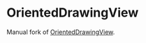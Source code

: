 # OrientedDrawingView

Manual fork of [OrientedDrawingView](https://gitlab.com/dlysenko/OrientedDrawingView).
